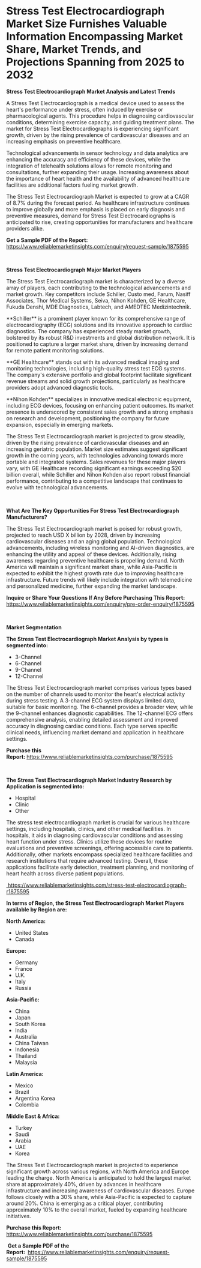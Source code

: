 <p><h1>Stress Test Electrocardiograph Market Size Furnishes Valuable Information Encompassing Market Share, Market Trends, and Projections Spanning from 2025 to 2032</h1></p><p><strong>Stress Test Electrocardiograph Market Analysis and Latest Trends</strong></p>
<p><p>A Stress Test Electrocardiograph is a medical device used to assess the heart's performance under stress, often induced by exercise or pharmacological agents. This procedure helps in diagnosing cardiovascular conditions, determining exercise capacity, and guiding treatment plans. The market for Stress Test Electrocardiographs is experiencing significant growth, driven by the rising prevalence of cardiovascular diseases and an increasing emphasis on preventive healthcare. </p><p>Technological advancements in sensor technology and data analytics are enhancing the accuracy and efficiency of these devices, while the integration of telehealth solutions allows for remote monitoring and consultations, further expanding their usage. Increasing awareness about the importance of heart health and the availability of advanced healthcare facilities are additional factors fueling market growth. </p><p>The Stress Test Electrocardiograph Market is expected to grow at a CAGR of 8.7% during the forecast period. As healthcare infrastructure continues to improve globally and more emphasis is placed on early diagnosis and preventive measures, demand for Stress Test Electrocardiographs is anticipated to rise, creating opportunities for manufacturers and healthcare providers alike.</p></p>
<p><strong>Get a Sample PDF of the Report:&nbsp;</strong> <a href="https://www.reliablemarketinsights.com/enquiry/request-sample/1875595?utm_campaign=2606&utm_medium=2&utm_source=Github&utm_content=ia&utm_term=14042025&utm_id=stress-test-electrocardiograph">https://www.reliablemarketinsights.com/enquiry/request-sample/1875595</a></p>
<p>&nbsp;</p>
<p><strong>Stress Test Electrocardiograph Major Market Players</strong></p>
<p><p>The Stress Test Electrocardiograph market is characterized by a diverse array of players, each contributing to the technological advancements and market growth. Key competitors include Schiller, Custo med, Farum, Nasiff Associates, Thor Medical Systems, Seiva, Nihon Kohden, GE Healthcare, Fukuda Denshi, MDE Diagnostics, Labtech, and AMEDTEC Medizintechnik.</p><p>**Schiller** is a prominent player known for its comprehensive range of electrocardiography (ECG) solutions and its innovative approach to cardiac diagnostics. The company has experienced steady market growth, bolstered by its robust R&D investments and global distribution network. It is positioned to capture a larger market share, driven by increasing demand for remote patient monitoring solutions.</p><p>**GE Healthcare** stands out with its advanced medical imaging and monitoring technologies, including high-quality stress test ECG systems. The company's extensive portfolio and global footprint facilitate significant revenue streams and solid growth projections, particularly as healthcare providers adopt advanced diagnostic tools.</p><p>**Nihon Kohden** specializes in innovative medical electronic equipment, including ECG devices, focusing on enhancing patient outcomes. Its market presence is underscored by consistent sales growth and a strong emphasis on research and development, positioning the company for future expansion, especially in emerging markets.</p><p>The Stress Test Electrocardiograph market is projected to grow steadily, driven by the rising prevalence of cardiovascular diseases and an increasing geriatric population. Market size estimates suggest significant growth in the coming years, with technologies advancing towards more portable and integrated systems. Sales revenues for these major players vary, with GE Healthcare recording significant earnings exceeding $20 billion overall, while Schiller and Nihon Kohden also report robust financial performance, contributing to a competitive landscape that continues to evolve with technological advancements.</p></p>
<p>&nbsp;</p>
<p><strong>What Are The Key Opportunities For Stress Test Electrocardiograph Manufacturers?</strong></p>
<p><p>The Stress Test Electrocardiograph market is poised for robust growth, projected to reach USD X billion by 2028, driven by increasing cardiovascular diseases and an aging global population. Technological advancements, including wireless monitoring and AI-driven diagnostics, are enhancing the utility and appeal of these devices. Additionally, rising awareness regarding preventive healthcare is propelling demand. North America will maintain a significant market share, while Asia-Pacific is expected to exhibit the highest growth rate due to improving healthcare infrastructure. Future trends will likely include integration with telemedicine and personalized medicine, further expanding the market landscape.</p></p>
<p><strong>Inquire or Share Your Questions If Any Before Purchasing This Report:</strong> <a href="https://www.reliablemarketinsights.com/enquiry/pre-order-enquiry/1875595?utm_campaign=2606&utm_medium=2&utm_source=Github&utm_content=ia&utm_term=14042025&utm_id=stress-test-electrocardiograph">https://www.reliablemarketinsights.com/enquiry/pre-order-enquiry/1875595</a></p>
<p>&nbsp;</p>
<p><strong>Market Segmentation</strong></p>
<p><strong>The Stress Test Electrocardiograph Market Analysis by types is segmented into:</strong></p>
<p><ul><li>3-Channel</li><li>6-Channel</li><li>9-Channel</li><li>12-Channel</li></ul></p>
<p><p>The Stress Test Electrocardiograph market comprises various types based on the number of channels used to monitor the heart's electrical activity during stress testing. A 3-channel ECG system displays limited data, suitable for basic monitoring. The 6-channel provides a broader view, while the 9-channel enhances diagnostic capabilities. The 12-channel ECG offers comprehensive analysis, enabling detailed assessment and improved accuracy in diagnosing cardiac conditions. Each type serves specific clinical needs, influencing market demand and application in healthcare settings.</p></p>
<p><strong>Purchase this Report:&nbsp;</strong><a href="https://www.reliablemarketinsights.com/purchase/1875595?utm_campaign=2606&utm_medium=2&utm_source=Github&utm_content=ia&utm_term=14042025&utm_id=stress-test-electrocardiograph">https://www.reliablemarketinsights.com/purchase/1875595</a></p>
<p>&nbsp;</p>
<p><strong>The Stress Test Electrocardiograph Market Industry Research by Application is segmented into:</strong></p>
<p><ul><li>Hospital</li><li>Clinic</li><li>Other</li></ul></p>
<p><p>The stress test electrocardiograph market is crucial for various healthcare settings, including hospitals, clinics, and other medical facilities. In hospitals, it aids in diagnosing cardiovascular conditions and assessing heart function under stress. Clinics utilize these devices for routine evaluations and preventive screenings, offering accessible care to patients. Additionally, other markets encompass specialized healthcare facilities and research institutions that require advanced testing. Overall, these applications facilitate early detection, treatment planning, and monitoring of heart health across diverse patient populations.</p></p>
<p><a href="https://www.reliablemarketinsights.com/stress-test-electrocardiograph-r1875595?utm_campaign=2606&utm_medium=2&utm_source=Github&utm_content=ia&utm_term=14042025&utm_id=stress-test-electrocardiograph">&nbsp;https://www.reliablemarketinsights.com/stress-test-electrocardiograph-r1875595</a></p>
<p><strong>In terms of Region, the Stress Test Electrocardiograph Market Players available by Region are:</strong></p>
<p>
    <p> <strong> North America: </strong>
        <ul>
            <li>United States</li>
            <li>Canada</li>
        </ul>
        </p> 
    <p> <strong> Europe: </strong>
        <ul>
            <li>Germany</li>
            <li>France</li>
            <li>U.K.</li>
            <li>Italy</li>
            <li>Russia</li>
        </ul>
        </p> 
    <p> <strong> Asia-Pacific: </strong>
        <ul>
            <li>China</li>
            <li>Japan</li>
            <li>South Korea</li>
            <li>India</li>
            <li>Australia</li>
            <li>China Taiwan</li>
            <li>Indonesia</li>
            <li>Thailand</li>
            <li>Malaysia</li>
        </ul>
        </p> 
    <p> <strong> Latin America: </strong>
        <ul>
            <li>Mexico</li>
            <li>Brazil</li>
            <li>Argentina Korea</li>
            <li>Colombia</li>
        </ul>
        </p> 
    <p> <strong> Middle East & Africa: </strong>
        <ul>
            <li>Turkey</li>
            <li>Saudi</li>
            <li>Arabia</li>
            <li>UAE</li>
            <li>Korea</li>
        </ul>
    </p>
    </p>
<p><p>The Stress Test Electrocardiograph market is projected to experience significant growth across various regions, with North America and Europe leading the charge. North America is anticipated to hold the largest market share at approximately 40%, driven by advances in healthcare infrastructure and increasing awareness of cardiovascular diseases. Europe follows closely with a 30% share, while Asia-Pacific is expected to capture around 20%. China is emerging as a critical player, contributing approximately 10% to the overall market, fueled by expanding healthcare initiatives.</p></p>
<p><strong>Purchase this Report: </strong><a href="https://www.reliablemarketinsights.com/purchase/1875595?utm_campaign=2606&utm_medium=2&utm_source=Github&utm_content=ia&utm_term=14042025&utm_id=stress-test-electrocardiograph">https://www.reliablemarketinsights.com/purchase/1875595</a></p>
<p>&nbsp;<strong>Get a Sample PDF of the Report:&nbsp;&nbsp;</strong><a href="https://www.reliablemarketinsights.com/enquiry/request-sample/1875595?utm_campaign=2606&utm_medium=2&utm_source=Github&utm_content=ia&utm_term=14042025&utm_id=stress-test-electrocardiograph">https://www.reliablemarketinsights.com/enquiry/request-sample/1875595</a></p>
<p><strong></strong></p>
<p><p></p><p></p><p></p></p>